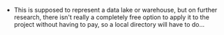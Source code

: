 - This is supposed to represent a data lake or warehouse, but on further research, there isn't really a completely free
option to apply it to the project without having to pay, so a local directory will have to do...